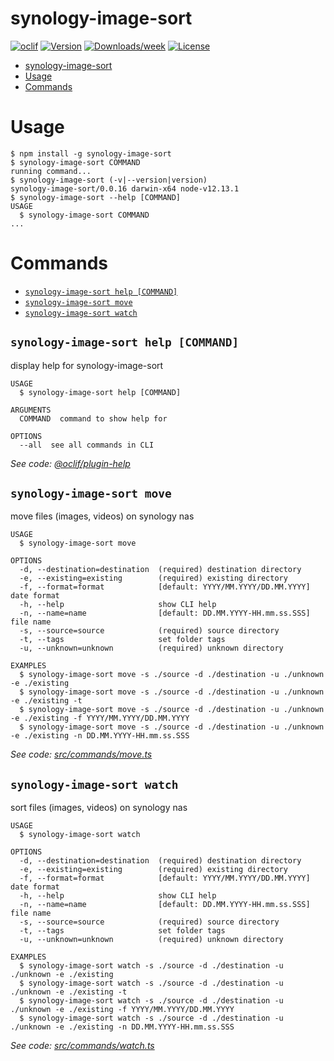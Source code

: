 # synology-image-sort

[![oclif](https://img.shields.io/badge/cli-oclif-brightgreen.svg)](https://oclif.io)
[![Version](https://img.shields.io/npm/v/synology-image-sort.svg)](https://npmjs.org/package/synology-image-sort)
[![Downloads/week](https://img.shields.io/npm/dw/synology-image-sort.svg)](https://npmjs.org/package/synology-image-sort)
[![License](https://img.shields.io/npm/l/synology-image-sort.svg)](https://github.com/afinkndreas/synology-image-sort/blob/master/package.json)

<!-- toc -->
* [synology-image-sort](#synology-image-sort)
* [Usage](#usage)
* [Commands](#commands)
<!-- tocstop -->

# Usage

<!-- usage -->
```sh-session
$ npm install -g synology-image-sort
$ synology-image-sort COMMAND
running command...
$ synology-image-sort (-v|--version|version)
synology-image-sort/0.0.16 darwin-x64 node-v12.13.1
$ synology-image-sort --help [COMMAND]
USAGE
  $ synology-image-sort COMMAND
...
```
<!-- usagestop -->

# Commands

<!-- commands -->
* [`synology-image-sort help [COMMAND]`](#synology-image-sort-help-command)
* [`synology-image-sort move`](#synology-image-sort-move)
* [`synology-image-sort watch`](#synology-image-sort-watch)

## `synology-image-sort help [COMMAND]`

display help for synology-image-sort

```
USAGE
  $ synology-image-sort help [COMMAND]

ARGUMENTS
  COMMAND  command to show help for

OPTIONS
  --all  see all commands in CLI
```

_See code: [@oclif/plugin-help](https://github.com/oclif/plugin-help/blob/v3.2.2/src/commands/help.ts)_

## `synology-image-sort move`

move files (images, videos) on synology nas

```
USAGE
  $ synology-image-sort move

OPTIONS
  -d, --destination=destination  (required) destination directory
  -e, --existing=existing        (required) existing directory
  -f, --format=format            [default: YYYY/MM.YYYY/DD.MM.YYYY] date format
  -h, --help                     show CLI help
  -n, --name=name                [default: DD.MM.YYYY-HH.mm.ss.SSS] file name
  -s, --source=source            (required) source directory
  -t, --tags                     set folder tags
  -u, --unknown=unknown          (required) unknown directory

EXAMPLES
  $ synology-image-sort move -s ./source -d ./destination -u ./unknown -e ./existing
  $ synology-image-sort move -s ./source -d ./destination -u ./unknown -e ./existing -t
  $ synology-image-sort move -s ./source -d ./destination -u ./unknown -e ./existing -f YYYY/MM.YYYY/DD.MM.YYYY
  $ synology-image-sort move -s ./source -d ./destination -u ./unknown -e ./existing -n DD.MM.YYYY-HH.mm.ss.SSS
```

_See code: [src/commands/move.ts](https://github.com/afinkndreas/synology-image-sort/blob/v0.0.16/src/commands/move.ts)_

## `synology-image-sort watch`

sort files (images, videos) on synology nas

```
USAGE
  $ synology-image-sort watch

OPTIONS
  -d, --destination=destination  (required) destination directory
  -e, --existing=existing        (required) existing directory
  -f, --format=format            [default: YYYY/MM.YYYY/DD.MM.YYYY] date format
  -h, --help                     show CLI help
  -n, --name=name                [default: DD.MM.YYYY-HH.mm.ss.SSS] file name
  -s, --source=source            (required) source directory
  -t, --tags                     set folder tags
  -u, --unknown=unknown          (required) unknown directory

EXAMPLES
  $ synology-image-sort watch -s ./source -d ./destination -u ./unknown -e ./existing
  $ synology-image-sort watch -s ./source -d ./destination -u ./unknown -e ./existing -t
  $ synology-image-sort watch -s ./source -d ./destination -u ./unknown -e ./existing -f YYYY/MM.YYYY/DD.MM.YYYY
  $ synology-image-sort watch -s ./source -d ./destination -u ./unknown -e ./existing -n DD.MM.YYYY-HH.mm.ss.SSS
```

_See code: [src/commands/watch.ts](https://github.com/afinkndreas/synology-image-sort/blob/v0.0.16/src/commands/watch.ts)_
<!-- commandsstop -->
